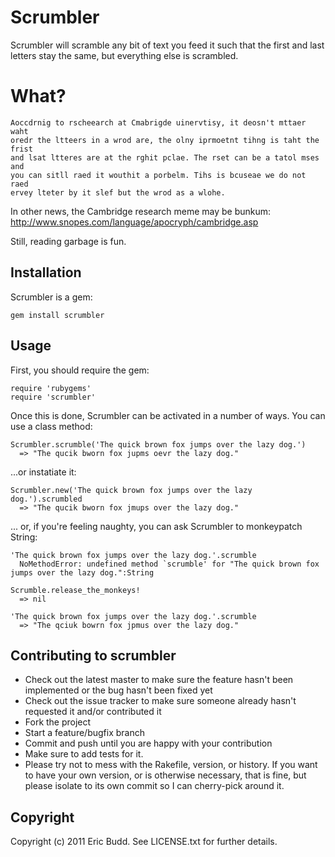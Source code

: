Scrumbler
=========

Scrumbler will scramble any bit of text you feed it such that the first and last letters stay the same, but everything else is scrambled.

What?
=====

    Aoccdrnig to rscheearch at Cmabrigde uinervtisy, it deosn't mttaer waht
    oredr the ltteers in a wrod are, the olny iprmoetnt tihng is taht the frist
    and lsat ltteres are at the rghit pclae. The rset can be a tatol mses and
    you can sitll raed it wouthit a porbelm. Tihs is bcuseae we do not raed
    ervey lteter by it slef but the wrod as a wlohe.

In other news, the Cambridge research meme may be bunkum: http://www.snopes.com/language/apocryph/cambridge.asp

Still, reading garbage is fun.

Installation
------------

Scrumbler is a gem:

    gem install scrumbler

Usage
-----

First, you should require the gem:

    require 'rubygems'
    require 'scrumbler'

Once this is done, Scrumbler can be activated in a number of ways.  You can use a class method:

    Scrumbler.scrumble('The quick brown fox jumps over the lazy dog.')
      => "The qucik bworn fox jupms oevr the lazy dog."

...or instatiate it:

    Scrumbler.new('The quick brown fox jumps over the lazy dog.').scrumbled
      => "The qucik bworn fox jmups over the lazy dog."

... or, if you're feeling naughty, you can ask Scrumbler to monkeypatch String:

    'The quick brown fox jumps over the lazy dog.'.scrumble
      NoMethodError: undefined method `scrumble' for "The quick brown fox jumps over the lazy dog.":String

    Scrumble.release_the_monkeys!
      => nil

    'The quick brown fox jumps over the lazy dog.'.scrumble
      => "The qciuk bowrn fox jpmus over the lazy dog." 

Contributing to scrumbler
-------------------------

* Check out the latest master to make sure the feature hasn't been implemented or the bug hasn't been fixed yet
* Check out the issue tracker to make sure someone already hasn't requested it and/or contributed it
* Fork the project
* Start a feature/bugfix branch
* Commit and push until you are happy with your contribution
* Make sure to add tests for it.
* Please try not to mess with the Rakefile, version, or history. If you want to have your own version, or is otherwise necessary, that is fine, but please isolate to its own commit so I can cherry-pick around it.

Copyright
---------

Copyright (c) 2011 Eric Budd. See LICENSE.txt for further details.

